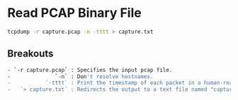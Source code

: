 # Read PCAP Binary File

```bash
tcpdump -r capture.pcap -n -tttt > capture.txt
```

## Breakouts

```bash
- `-r capture.pcap` : Specifies the input pcap file.
-              `-n` : Don't resolve hostnames.
-           `-tttt` : Print the timestamp of each packet in a human-readable format.
-   `> capture.txt` : Redirects the output to a text file named "capture.txt".
```

